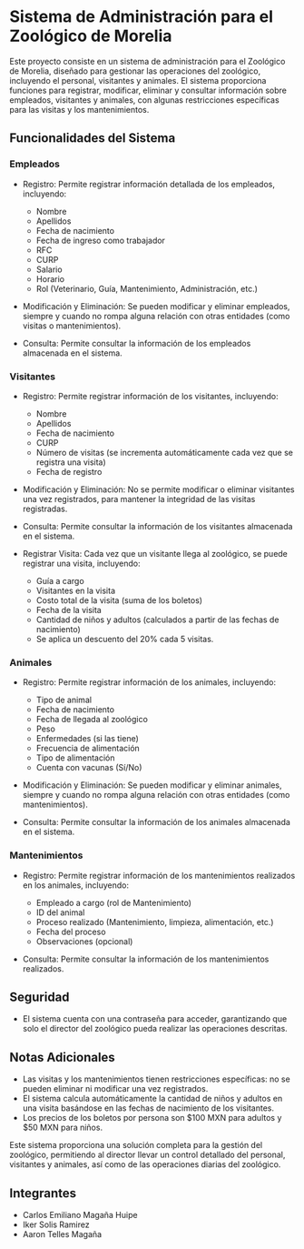 # Sistema de Administración para el Zoológico de Morelia

Este proyecto consiste en un sistema de administración para el Zoológico de Morelia, diseñado para gestionar las operaciones del zoológico, incluyendo el personal, visitantes y animales. El sistema proporciona funciones para registrar, modificar, eliminar y consultar información sobre empleados, visitantes y animales, con algunas restricciones específicas para las visitas y los mantenimientos.

## Funcionalidades del Sistema

### Empleados
- Registro: Permite registrar información detallada de los empleados, incluyendo:
  - Nombre
  - Apellidos
  - Fecha de nacimiento
  - Fecha de ingreso como trabajador
  - RFC
  - CURP
  - Salario
  - Horario
  - Rol (Veterinario, Guía, Mantenimiento, Administración, etc.)

- Modificación y Eliminación: Se pueden modificar y eliminar empleados, siempre y cuando no rompa alguna relación con otras entidades (como visitas o mantenimientos).

- Consulta: Permite consultar la información de los empleados almacenada en el sistema.

### Visitantes
- Registro: Permite registrar información de los visitantes, incluyendo:
  - Nombre
  - Apellidos
  - Fecha de nacimiento
  - CURP
  - Número de visitas (se incrementa automáticamente cada vez que se registra una visita)
  - Fecha de registro

- Modificación y Eliminación: No se permite modificar o eliminar visitantes una vez registrados, para mantener la integridad de las visitas registradas.

- Consulta: Permite consultar la información de los visitantes almacenada en el sistema.

- Registrar Visita: Cada vez que un visitante llega al zoológico, se puede registrar una visita, incluyendo:
  - Guía a cargo
  - Visitantes en la visita
  - Costo total de la visita (suma de los boletos)
  - Fecha de la visita
  - Cantidad de niños y adultos (calculados a partir de las fechas de nacimiento)
  - Se aplica un descuento del 20% cada 5 visitas.

### Animales
- Registro: Permite registrar información de los animales, incluyendo:
  - Tipo de animal
  - Fecha de nacimiento
  - Fecha de llegada al zoológico
  - Peso
  - Enfermedades (si las tiene)
  - Frecuencia de alimentación
  - Tipo de alimentación
  - Cuenta con vacunas (Sí/No)

- Modificación y Eliminación: Se pueden modificar y eliminar animales, siempre y cuando no rompa alguna relación con otras entidades (como mantenimientos).

- Consulta: Permite consultar la información de los animales almacenada en el sistema.

### Mantenimientos
- Registro: Permite registrar información de los mantenimientos realizados en los animales, incluyendo:
  - Empleado a cargo (rol de Mantenimiento)
  - ID del animal
  - Proceso realizado (Mantenimiento, limpieza, alimentación, etc.)
  - Fecha del proceso
  - Observaciones (opcional)

- Consulta: Permite consultar la información de los mantenimientos realizados.

## Seguridad
- El sistema cuenta con una contraseña para acceder, garantizando que solo el director del zoológico pueda realizar las operaciones descritas.

## Notas Adicionales
- Las visitas y los mantenimientos tienen restricciones específicas: no se pueden eliminar ni modificar una vez registrados.
- El sistema calcula automáticamente la cantidad de niños y adultos en una visita basándose en las fechas de nacimiento de los visitantes.
- Los precios de los boletos por persona son $100 MXN para adultos y $50 MXN para niños.

Este sistema proporciona una solución completa para la gestión del zoológico, permitiendo al director llevar un control detallado del personal, visitantes y animales, así como de las operaciones diarias del zoológico.

## Integrantes
- Carlos Emiliano Magaña Huipe
- Iker Solis Ramirez
- Aaron Telles Magaña
